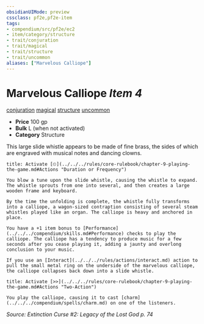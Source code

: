 ```yaml
---
obsidianUIMode: preview
cssclass: pf2e,pf2e-item
tags:
- compendium/src/pf2e/ec2
- item/category/structure
- trait/conjuration
- trait/magical
- trait/structure
- trait/uncommon
aliases: ["Marvelous Calliope"]
---
```

# Marvelous Calliope *Item 4*  
[conjuration](../../../rules/traits/conjuration.md)  [magical](../../../rules/traits/magical.md)  [structure](../../../rules/traits/structure.md)  [uncommon](../../../rules/traits/uncommon.md)  

- **Price** 100 gp
- **Bulk** L (when not activated)
- **Category** Structure

This large slide whistle appears to be made of fine brass, the sides of which are engraved with musical notes and dancing clowns.

```ad-embed-ability
title: Activate [⏲](../../../rules/core-rulebook/chapter-9-playing-the-game.md#Actions "Duration or Frequency")

You blow a tune upon the slide whistle, causing the whistle to expand. The whistle sprouts from one into several, and then creates a large wooden frame and keyboard.

By the time the unfolding is complete, the whistle fully transforms into a calliope, a wagon-sized contraption consisting of several steam whistles played like an organ. The calliope is heavy and anchored in place.

You have a +1 item bonus to [Performance](../../../compendium/skills.md#Performance) checks to play the calliope. The calliope has a tendency to produce music for a few seconds after you cease playing it, adding a jaunty and overlong conclusion to your music.

If you use an [Interact](../../../rules/actions/interact.md) action to pull the small metal ring on the underside of the marvelous calliope, the calliope collapses back down into a slide whistle.
```

```ad-embed-ability
title: Activate [>>](../../../rules/core-rulebook/chapter-9-playing-the-game.md#Actions "Two-Action")

You play the calliope, causing it to cast [charm](../../../compendium/spells/charm.md) on one of the listeners.
```

*Source: Extinction Curse #2: Legacy of the Lost God p. 74*
